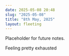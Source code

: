 ```yaml
---
date: 2025-05-08 20:48
slug: "2025-05-08"
title: "8th May, 2025"
layout: fleeting
---
```


Placeholder for future notes.

Feeling pretty exhausted
